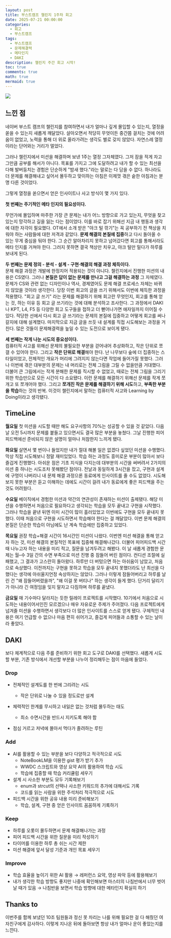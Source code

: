 ```yaml
---
layout: post
title: 부스트캠프 챌린지 1주차 회고
date: 2025-07-21 00:00:00
categories:
  - 회고
  - 부스트캠프
tags:
  - 부스트캠프
  - 문제해결력
  - 메타인지
  - DAKI
description: 챌린지 주간 회고 시작!
toc: true
comments: true
math: true
mermaid: true
---
```


![](https://velog.velcdn.com/images/landelyse/post/4e46d699-f4c9-4724-993c-1129998cca47/image.png)

## 느낀 점

네이버 부스트 캠프의 챌린지를 참여하면서 내가 얼마나 깊게 몰입할 수 있는지, 열정을 쏟을 수 있는지 새롭게 깨달았다.
살아오면서 적당히 무엇이든 중간쯤 걸치는 것에 어려움이 없었고, 노력을 통해 더 위로 올라가려는 생각도 별로 갖지 않았다.
자연스레 열정이라는 단어와는 거리가 멀었다.

그러나 챌린지에서 미션을 해결하며 보낸 1주는 열정 그자체였다.
그저 잠을 적게 자고 그만큼 공부를 해서가 아니다.
목표를 가지고 그에 도달하려고 내가 할 수 있는 최선을 다해 발버둥치는 경험은 단순하게 "밤새 했다."라는 말로는 다 담을 수 없다.
하나라도 더 문제를 해결해내고 싶어서 몰두하고 맞이하는 아침은 이제껏 겪은 숱한 아침과는 분명 다른 것이었다.

그렇게 열정을 쏟으면서 얻은 인사이트나 사고 방식이 몇 가지 있다.

**첫 번째는 주기적인 메타 인지의 필요성이다.**  

무언가에 몰입하며 마주한 가장 큰 문제는 내가 어느 방향으로 가고 있는지, 무엇을 찾고 있는지 망각하고 길을 잃는 다는 점이었다.
이를 바로 잡기 위해선 지금 내 행동과 생각에 대한 자각이 필요했다.
OT에서 소개 받은 "야크 털 깎기"는 꼭 공부하기 전 책상을 치워야 하는 사람들에 대한 저격과 같았다.
**문제 해결의 본질에 집중**하고 다시 돌아올 수 있는 무게 중심을 둬야 한다.
그 순간 알아차리지 못하고 넘어갔다면 회고를 통해서라도 메타 인지를 거쳐야 한다.
그러지 못하면 결국 책상만 치우고, 야크 털만 밀다가 하루를 보내게 된다.

**두 번째는 문제 정의 - 분석 - 설계 - 구현·해결의 해결 과정 체득이다.**  
문제 해결 과정은 개발에 한정지어 적용되는 것이 아니다.
챌린지에서 진행한 미션의 내용은 CS였다.
그러나 **본질은 답이 없는 문제를 만나고 그걸 해결하는 과정** 그 자체였다.
문제가 CS와 관련 없는 디자인이나 역사, 경제였어도 문제 해결 프로세스 자체는 바뀌지 않았을 것이라 생각한다.
당장 이번 회고의 글을 쓰기 위해서도 이번에 체득한 과정을 적용했다.
"회고 글 쓰기" 라는 문제를 해결하기 위해 회고란 무엇인지, 회고를 통해 얻는 것, 하는 이유 등 회고 글 쓰기라는 것에 대해 분석하고 조사한다.
그 과정에서 DAKI나 KPT, L4, F5 등 다양한 회고 도구들을 접하고 더 뻗어나가면 애자일까지 이어질 수 있다.
적당한 선에서 다시 회고 글 쓰기라는 문제의 본질에 집중하고 어떻게 회고를 써나갈지에 대해 설계했다.
마지막으로 지금 글을 쓰듯 내 설계를 직접 시도해보는 과정을 거친다.
많은 것들이 문제해결력을 높일 수 있는 도전으로 보이게 됐다.

**세 번째는 작게 나눈 시도의 중요성이다.**  
컴퓨터적 사고를 위해선 문제의 불필요한 부분을 걷어내어 추상화하고, 작은 단위로 쪼갤 수 있어야 한다.
그리고 **작은 단위로 해결**해야 한다.
난 나무보다 숲에 더 집중하는 스타일이었고, 전체적인 개요가 머리에 그려지지 않는다면 작업에 들어가질 못했다.
그러나 이번에 겪은 대부분의 문제는 내 머리로는 전체 그림을 그릴 수 없을만큼 거대했다.
더불어 큰 그림에서는 작게 분해한 문제를 직시할 수 없었고, 때로는 전체 그림을 그리기 위한 학습만으로 모든 시간이 다 소요됐다.
이런 문제를 해결하기 위해선 문제를 작게 쪼개고 또 쪼개어야 했다.
그리고 **쪼개진 작은 문제를 해결하기 위해 시도**하고, **부족한 부분을 학습**하는 것의 반복.
이것이 챌린지에서 말하는 컴퓨터적 사고와 Learning by Doing이라고 생각됐다.

## TimeLine

**월요일**
첫 미션을 시도할 때만 해도 요구사항의 70%는 성공할 수 있을 것 같았다.
다음날 오전 5시까지 문제를 붙들고 있으면서도 결국 많은 부분을 놓쳤다.
그날 진행한 피어 피드백에선 준비되지 않은 설명이 얼마나 처참한지 느끼게 됐다.

**화요일**
살면서 몇 번이나 들었지만 내가 절대 해볼 일은 없겠다 싶었던 미션을 수행했다.
막상 직접 시도해보니 정말 재미있었다.
학습 하는 과정도 흥미로운 부분이 많아서 보다 즐겁게 진행했다.
아쉬운 점은 기초 지식을 다지는데 대부분의 시간을 써버려서 2가지의 미션 중 하나는 시도조차 못해봤단 점이다.
전날과 동일하게 3시간을 잤고, 구현과 설계에 구멍이 나버리니 내 문제 해결 과정으론 동료에게 인사이트를 줄 수도 없었다.
시도해보지 못한 부분은 듣고 이해하는 데에도 시간이 걸려 내가 동료에게 좋은 피드백을 주는 것도 어려웠다.

**수요일**
베이직에서 경험한 미션과 약간의 연관성이 존재하는 미션이 출제됐다.
해당 미션을 수행하면서 처음으로 필요하다고 생각되는 학습을 모두 끝내고 구현을 시작했다.
그러나 학습을 끝낸 뒤엔 이미 시간이 많이 흘러있었고 이번에도 구현을 모두 끝내지 못했다.
이때 처음으로 구현을 시도하면서 학습해야 한다는 걸 깨달았다.
이번 문제 해결의 본질은 단순한 학습이 아님에도 난 계속 학습에만 집중하고 있었다.

**목요일**
권장 학습+해결 시간이 16시간인 미션이 나왔다.
이번엔 미션 해결을 통해 얻고자 하는 것, 미션 해결의 본질적인 목표에 집중해 해결해나갔다.
더불어 피어피드백 시간 때 나누고자 하는 내용을 미리 적고, 질문을 남겨두려고 해봤다.
이 날 새롭게 경험한 문제는 월–수 3일 간의 수면 부족으로 미션 진행 중 잠들어 버린 점이다.
컨디션 조절에 실패했고, 그 결과가 고스란히 돌아왔다.
하루만 더 버텼으면 하는 아쉬움이 남았고, 처음으로 속상했다.
이전까지는 구현을 못하고 학습을 모두 끝내지 못했더라도 난 최선을 다했다는 생각에 아쉬울지언정 속상하지는 않았다.
그러나 이렇게 잠들어버리고 하루를 날린 건 "왜 잠들어버렸을까", "왜 이걸 못 버티나" 하는 생각이 들게 했다.
단거리 달리기가 아니라 긴 여정임을 잊지 말자고 다짐하며 하루를 끝냈다.

**금요일**
매 기수마다 달라지는 듯한 릴레이 프로젝트를 시작했다.
10기에서 처음으로 시도하는 내용이어서인진 모르겠으나 매우 자유로운 주제가 주어졌다.
다음 프로젝트에게 넘겨줄 미션을 수행하면서 생각보다 더 많은 인사이트를 스스로 얻게 됐다.
구체적인 내용은 여기 언급할 수 없으나 마음 편히 쉬어가고, 즐겁게 피어들과 소통할 수 있는 날이라 좋았다.

## DAKI

보다 체계적으로 다음 주를 준비하기 위한 회고 도구로 DAKI를 선택했다.
새롭게 시도할 부분, 기존 방식에서 개선할 부분을 나누어 정리해두는 점이 마음에 들었다.

### Drop

- 전체적인 설계도를 한 번에 그리려는 시도
  - 작은 단위로 나눌 수 있을 정도로만 설계

- 체력적인 한계를 무시하고 내일은 없는 것처럼 몰두하는 태도
  - 최소 수면시간을 반드시 지키도록 해야 함
- 점심 거르고 저녁에 몰아서 먹다가 졸려하는 루틴

### Add

- AI를 활용할 수 있는 부분을 보다 다양하고 적극적으로 시도
  - NoteBookLM을 이용한 gist 평가 받기 추가
  - WWDC 스크립트와 영상 요약 AI의 활용하여 학습 시도
  - 학습에 집중할 때 학습 커리큘럼 세우기
- 설계 시 사소한 부분도 모두 기록해보기
  - enum과 strcut의 선택나 사소한 키워드의 추가에 대해서도 기록
  - 코드를 읽는 사람을 위한 주석처리 적극적으로 시도
- 피드백 시간을 위한 공유 내용 미리 준비해보기
  - 학습, 설계, 구현 중 얻은 인사이트 꼼꼼하게 기록하기

### Keep

- 하루를 오롯이 몰두하면서 문제 해결해나가는 과정
- 피어 피드백 시간을 위한 질문을 미리 작성하기
- 타이머를 이용한 하루 총 쉬는 시간 제한
- 미션 해결에 앞서 달성 기준과 개인 목표 세우기

### Improve

- 학습 효율을 높이기 위한 AI 활용
  → 레퍼런스 요약, 영상 파악 등에 활용해보기
- 내가 생각한 학습 방향도 좋지만 나중에 확인해보면 마스터의 나침반에서 너무 벗어날 때가 있음
  → 나침반을 보면서 학습 방향에 대한 메타인지 확실히 하기
  
## Thanks to
이번주를 함께 보냈던 10조 팀원들과 정신 못 차리는 나를 위해 필요한 걸 다 해줬던 여자친구에게 감사하다.
이렇게 지나온 뒤에 돌아보면 항상 내가 얼마나 운이 좋았는지를 느낀다.
